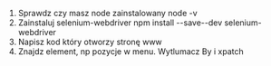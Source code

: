 1. Sprawdz czy masz node zainstalowany
node -v
2. Zainstaluj selenium-webdriver
npm install --save--dev selenium-webdriver
3. Napisz kod który otworzy stronę www
4. Znajdz element, np pozycje w menu. Wytlumacz By i xpatch 
